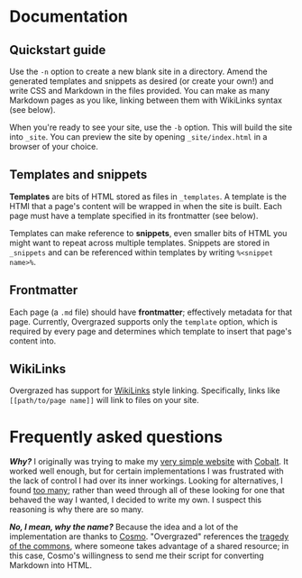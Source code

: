 # Documentation

## Quickstart guide

Use the `-n` option to create a new blank site in a directory. Amend the generated templates and snippets as desired (or create your own!) and write CSS and Markdown in the files provided. You can make as many Markdown pages as you like, linking between them with WikiLinks syntax (see below).

When you're ready to see your site, use the `-b` option. This will build the site into `_site`. You can preview the site by opening `_site/index.html` in a browser of your choice.

## Templates and snippets

**Templates** are bits of HTML stored as files in `_templates`. A template is the HTMl that a page's content will be wrapped in when the site is built. Each page must have a template specified in its frontmatter (see below).

Templates can make reference to **snippets**, even smaller bits of HTML you might want to repeat across multiple templates. Snippets are stored in `_snippets` and can be referenced within templates by writing `%<snippet name>%`.

## Frontmatter

Each page (a `.md` file) should have **frontmatter**; effectively metadata for that page. Currently, Overgrazed supports only the `template` option, which is required by every page and determines which template to insert that page's content into.

## WikiLinks

Overgrazed has support for [WikiLinks](https://en.wikipedia.org/wiki/Wiki#Linking_to_and_naming_pages) style linking. Specifically, links like `[[path/to/page name]]` will link to files on your site.

# Frequently asked questions

***Why?***   I originally was trying to make my [very simple website](sialia.dev) with [Cobalt](https://cobalt-org.github.io/). It worked well enough, but for certain implementations I was frustrated with the lack of control I had over its inner workings. Looking for alternatives, I found [too many](https://github.com/myles/awesome-static-generators); rather than weed through all of these looking for one that behaved the way I wanted, I decided to write my own. I suspect this reasoning is why there are so many.

***No, I mean, why the name?***   Because the idea and a lot of the implementation are thanks to [Cosmo](https://cosmo.tardis.ac/). "Overgrazed" references the [tragedy of the commons](https://en.wikipedia.org/wiki/Tragedy_of_the_commons), where someone takes advantage of a shared resource; in this case, Cosmo's willingness to send me their script for converting Markdown into HTML.
